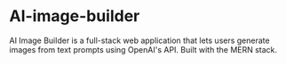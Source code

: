 # AI-image-builder
AI Image Builder is a full-stack web application that lets users generate images from text prompts using OpenAI's API. Built with the MERN stack.
